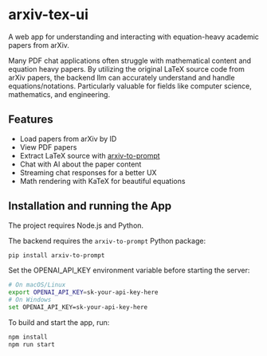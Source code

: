 # arxiv-tex-ui

A web app for understanding and interacting with equation-heavy academic papers from arXiv.

Many PDF chat applications often struggle with mathematical content and equation heavy papers.
By utilizing the original LaTeX source code from arXiv papers, the backend llm can accurately understand and handle equations/notations.
Particularly valuable for fields like computer science, mathematics, and engineering.

## Features

- Load papers from arXiv by ID
- View PDF papers
- Extract LaTeX source with [arxiv-to-prompt](https://github.com/takashiishida/arxiv-to-prompt)
- Chat with AI about the paper content
- Streaming chat responses for a better UX
- Math rendering with KaTeX for beautiful equations

## Installation and running the App

The project requires Node.js and Python.

The backend requires the `arxiv-to-prompt` Python package:

```bash
pip install arxiv-to-prompt
```

Set the OPENAI_API_KEY environment variable before starting the server:

```bash
# On macOS/Linux
export OPENAI_API_KEY=sk-your-api-key-here
# On Windows
set OPENAI_API_KEY=sk-your-api-key-here
```

To build and start the app, run:

```bash
npm install
npm run start
```

